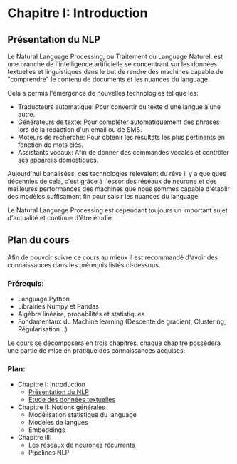 # Chapitre I: Introduction

## Présentation du NLP

Le Natural Language Processing, ou Traitement du Language Naturel, est une branche de l'intelligence artificielle se concentrant sur les données textuelles et linguistiques dans le but de rendre des machines capable de "comprendre" le contenu de documents et les nuances du language.

Cela a permis l'émergence de nouvelles technologies tel que les: 
- Traducteurs automatique: Pour convertir du texte d'une langue à une autre.
- Générateurs de texte: Pour compléter automatiquement des phrases lors de la rédaction d'un email ou de SMS.
- Moteurs de recherche: Pour obtenir les résultats les plus pertinents en fonction de mots clés.
- Assistants vocaux: Afin de donner des commandes vocales et contrôler ses appareils domestiques.

Aujourd'hui banalisées, ces technologies relevaient du rêve il y a quelques décennies de cela, c'est grâce à l'essor des réseaux de neurone et des meilleures performances des machines que nous sommes capable d'établir des modèles suffisament fin pour saisir les nuances du language.

Le Natural Language Processing est cependant toujours un important sujet d'actualité et continue d'être étudié.

## Plan du cours

Afin de pouvoir suivre ce cours au mieux il est recommandé d'avoir des connaissances dans les prérequis listés ci-dessous.

### Prérequis:
- Language Python
- Librairies Numpy et Pandas
- Algèbre linéaire, probabilités et statistiques
- Fondamentaux du Machine learning (Descente de gradient, Clustering, Régularisation...)

Le cours se décomposera en trois chapitres, chaque chapitre possèdera une partie de mise en pratique des connaissances acquises:

### Plan:
-  Chapitre I: Introduction
   - [Présentation du NLP](#présentation-du-nlp)
   - [Etude des données textuelles](./2_DonneesTextuelles.md)
- Chapitre II: Notions générales
   - Modélisation statistique du language
   - Modèles de langues
   - Embeddings
- Chapitre III: 
   - Les réseaux de neurones récurrents
   - Pipelines NLP
